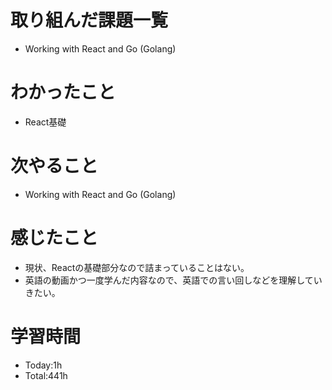 # 取り組んだ課題一覧
- Working with React and Go (Golang)
  
# わかったこと
- React基礎

# 次やること
- Working with React and Go (Golang)

# 感じたこと
- 現状、Reactの基礎部分なので詰まっていることはない。
- 英語の動画かつ一度学んだ内容なので、英語での言い回しなどを理解していきたい。

# 学習時間
- Today:1h
- Total:441h
